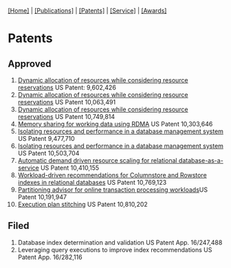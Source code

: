 [[Home]](index.html) | [[Publications]](publications.html) | [[Patents]](patents.html) | [[Service]](service.html) | [[Awards]](awards.html)

# Patents

## Approved

1. [Dynamic allocation of resources while considering resource reservations](https://patents.google.com/patent/US9602426B2/en) US Patent: 9,602,426
2. [Dynamic allocation of resources while considering resource reservations](https://patents.google.com/patent/US10063491B2/en) US Patent 10,063,491
3. [Dynamic allocation of resources while considering resource reservations](https://patents.google.com/patent/US10749814B2/en) US Patent 10,749,814
4. [Memory sharing for working data using RDMA](https://patents.google.com/patent/US10303646B2/en) US Patent 10,303,646
5. [Isolating resources and performance in a database management system](https://patents.google.com/patent/US9477710B2/en) US Patent 9,477,710
6. [Isolating resources and performance in a database management system](https://patents.google.com/patent/US10503704B2/en) US Patent 10,503,704
7. [Automatic demand driven resource scaling for relational database-as-a-service](https://patents.google.com/patent/US10410155B2/en) US Patent 10,410,155 
8. [Workload-driven recommendations for Columnstore and Rowstore indexes in relational databases](https://patents.google.com/patent/US10769123B2/en) US Patent 10,769,123
9. [Partitioning advisor for online transaction processing workloads](https://patents.google.com/patent/US10191947B2/en)US Patent 10,191,947
10. [Execution plan stitching](https://patents.google.com/patent/US1081020B2/en) US Patent 10,810,202

## Filed

1. Database index determination and validation US Patent App. 16/247,488
2. Leveraging query executions to improve index recommendations US Patent App. 16/282,116
